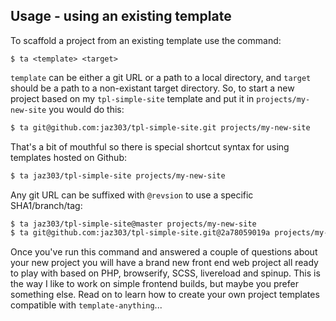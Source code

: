 ## Usage - using an existing template

To scaffold a project from an existing template use the command:

    $ ta <template> <target>

`template` can be either a git URL or a path to a local directory, and `target` should be a path to a non-existant target directory. So, to start a new project based on my `tpl-simple-site` template and put it in `projects/my-new-site` you would do this:

```bash
$ ta git@github.com:jaz303/tpl-simple-site.git projects/my-new-site
```

That's a bit of mouthful so there is special shortcut syntax for using templates hosted on Github:

```bash
$ ta jaz303/tpl-simple-site projects/my-new-site
```

Any git URL can be suffixed with `@revsion` to use a specific SHA1/branch/tag:

```bash
$ ta jaz303/tpl-simple-site@master projects/my-new-site
$ ta git@github.com:jaz303/tpl-simple-site.git@2a78059019a projects/my-new-site
```

Once you've run this command and answered a couple of questions about your new project you will have a brand new front end web project all ready to play with based on PHP, browserify, SCSS, livereload and spinup. This is the way I like to work on simple frontend builds, but maybe you prefer something else. Read on to learn how to create your own project templates compatible with `template-anything`...